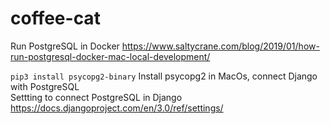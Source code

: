 # coffee-cat

Run PostgreSQL in Docker https://www.saltycrane.com/blog/2019/01/how-run-postgresql-docker-mac-local-development/


```pip3 install psycopg2-binary``` Install psycopg2 in MacOs, connect Django with PostgreSQL  
Settting to connect PostgreSQL in Django https://docs.djangoproject.com/en/3.0/ref/settings/